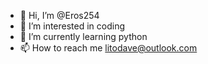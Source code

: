 - 👋 Hi, I’m @Eros254
- 👀 I’m interested in coding
- 🌱 I’m currently learning python
- 📫 How to reach me litodave@outlook.com

<!---
Eros254/Eros254 is a ✨ special ✨ repository because its `README.md` (this file) appears on your GitHub profile.
You can click the Preview link to take a look at your changes.
--->
